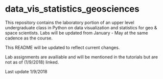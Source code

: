 # data_vis_statistics_geosciences
This repository contains the laboratory portion of an upper level undergraduate class in Python on data visualization and 
statistics for geo &amp; space scientists. Labs will be updated from January - May at the same cadence as the course.

This README will be updated to reflect current changes. 

Lab assignments are availiable and will be mentioned in the tutorials but are not as of (1/9/2018) linked. 

Last update 1/9/2018
